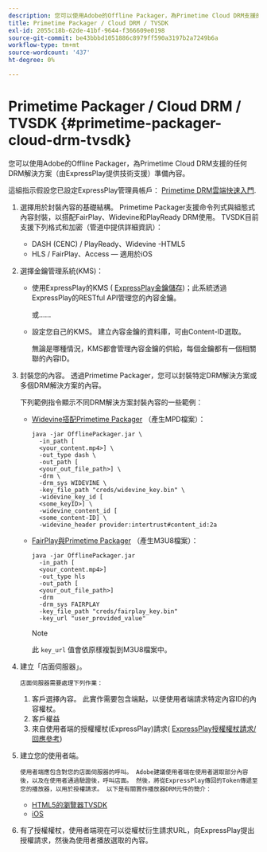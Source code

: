 ```yaml
---
description: 您可以使用Adobe的Offline Packager，為Primetime Cloud DRM支援的任何DRM解決方案（由ExpressPlay提供技術支援）準備內容。
title: Primetime Packager / Cloud DRM / TVSDK
exl-id: 2055c18b-62de-41bf-9644-f366609e0198
source-git-commit: be43bbbd1051886c8979ff590a3197b2a7249b6a
workflow-type: tm+mt
source-wordcount: '437'
ht-degree: 0%

---
```


# Primetime Packager / Cloud DRM / TVSDK {#primetime-packager-cloud-drm-tvsdk}

您可以使用Adobe的Offline Packager，為Primetime Cloud DRM支援的任何DRM解決方案（由ExpressPlay提供技術支援）準備內容。

這組指示假設您已設定ExpressPlay管理員帳戶： [Primetime DRM雲端快速入門](../../../multi-drm-workflows/quick-start/quick-overview.md).
1. 選擇用於封裝內容的基礎結構。 Primetime Packager支援命令列式與組態式內容封裝，以搭配FairPlay、Widevine和PlayReady DRM使用。 TVSDK目前支援下列格式和加密（管道中提供詳細資訊）：

   * DASH (CENC) / PlayReady、Widevine -HTML5
   * HLS / FairPlay、Access — 適用於iOS

1. 選擇金鑰管理系統(KMS)：

   * 使用ExpressPlay的KMS ( [ExpressPlay金鑰儲存](https://www.expressplay.com/developer/key-storage/))；此系統透過ExpressPlay的RESTful API管理您的內容金鑰。

      或……

   * 設定您自己的KMS。 建立內容金鑰的資料庫，可由Content-ID選取。

      無論是哪種情況，KMS都會管理內容金鑰的供給，每個金鑰都有一個相關聯的內容ID。

1. 封裝您的內容。 透過Primetime Packager，您可以封裝特定DRM解決方案或多個DRM解決方案的內容。

   下列範例指令顯示不同DRM解決方案封裝內容的一些範例：

   * [Widevine搭配Primetime Packager](https://helpx.adobe.com/content/dam/help/en/primetime/guides/offline_packager_getting_started.pdf#page=19) （產生MPD檔案）：

      ```
      java -jar OfflinePackager.jar \ 
        -in_path [ 
        <your_content.mp4>] \ 
        -out_type dash \ 
        -out_path [ 
        <your_out_file_path>] \ 
        -drm \ 
        -drm_sys WIDEVINE \ 
        -key_file_path "creds/widevine_key.bin" \ 
        -widevine_key_id [ 
        <some_keyID>] \ 
        -widevine_content_id [ 
        <some_content-ID] \ 
        -widevine_header provider:intertrust#content_id:2a
      ```

   * [FairPlay與Primetime Packager](https://helpx.adobe.com/content/dam/help/en/primetime/guides/offline_packager_getting_started.pdf#page=20) （產生M3U8檔案）：

      ```
      java -jar OfflinePackager.jar  
        -in_path [ 
        <your_content.mp4>]  
        -out_type hls  
        -out_path [ 
        <your_out_file_path>]  
        -drm  
        -drm_sys FAIRPLAY  
        -key_file_path "creds/fairplay_key.bin"  
        -key_url "user_provided_value"
      ```

      >[!NOTE]
      >
      >此 `key_url` 值會依原樣複製到M3U8檔案中。

1. 建立「店面伺服器」。

       店面伺服器需要處理下列作業：
   
   1. 客戶選擇內容。 此實作需要包含端點，以便使用者端請求特定內容ID的內容權杖。
   1. 客戶權益
   1. 來自使用者端的授權權杖(ExpressPlay)請求( [ExpressPlay授權權杖請求/回應參考](../../../multi-drm-workflows/license-token-req-resp-ref/license-req-resp-overview.md))

1. 建立您的使用者端。

       使用者端應包含對您的店面伺服器的呼叫。 Adobe建議使用者端在使用者選取部分內容後，以及在使用者通過驗證後，呼叫店面。 然後，將從ExpressPlay傳回的Token傳遞至您的播放器，以用於授權請求。 以下是有關實作播放器DRM元件的簡介：
   
   * [HTML5的瀏覽器TVSDK](https://help.adobe.com/en_US/primetime/psdk/browser_tvsdk/index.html#PSDKs-reference-DRM_interface_overview)
   * [iOS](../../../../programming/tvsdk-3x-ios-prog/ios-3x-drm-content-security/ios-3x-apple-fairplay-tvsdk.md)

1. 有了授權權杖，使用者端現在可以從權杖衍生請求URL，向ExpressPlay提出授權請求，然後為使用者播放選取的內容。
